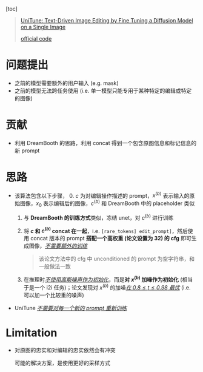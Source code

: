 [toc]

> [UniTune: Text-Driven Image Editing by Fine Tuning a Diffusion Model on a Single Image](https://arxiv.org/abs/2210.09477)
>
> [official code](https://github.com/xuduo35/UniTune)

# 问题提出

- 之前的模型需要额外的用户输入 (e.g. mask)
- 之前的模型无法跨任务使用 (i.e. 单一模型只能专用于某种特定的编辑或特定的图像)



# 贡献

- 利用 DreamBooth 的思路，利用 concat 得到一个包含原图信息和标记信息的新 prompt



# 思路

- 该算法包含以下步骤，
  0. $c$ 为对编辑操作描述的 prompt，$x^{(b)}$ 表示输入的原始图像，$x_0$ 表示编辑后的图像，$c^{(b)}$ 和 DreamBooth 中的 placeholder 类似
  
  1. 与 **DreamBooth 的训练方式**类似，冻结 unet，对 $c^{(b)}$ 进行训练
  
  2. 将 **$c$ 和 $c^{(b)}$ concat 在一起**，i.e. `[rare_tokens] edit_prompt]`，然后使用 concat 版本的 prompt **搭配一个高权重 (论文设置为 32) 的 cfg** 即可生成图像，<u>*不需要额外的训练*</u>
  
     > 该论文方法中的 cfg 中 unconditioned 的 prompt 为空字符串，和一般做法一致
  
  3. 在推理时<u>*不使用高斯噪声作为初始化*</u>，而是**对 $x^{(b)}$ 加噪作为初始化** (相当于是一个 i2i 任务)；论文发现对 $x^{(b)}$ 的加噪<u>*在 $0.8\leq t \leq0.98$ 最优*</u> (i.e. 可以加一个比较重的噪声)

- UniTune *<u>不需要对每一个新的 prompt 重新训练</u>*



# Limitation

- 对原图的忠实和对编辑的忠实依然会有冲突

  可能的解决方案，是使用更好的采样方式